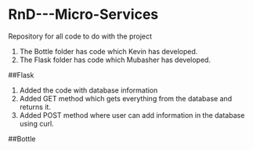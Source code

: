 # RnD---Micro-Services
Repository for all code to do with the project

1. The Bottle folder has code which Kevin has developed.
2. The Flask folder has code which Mubasher has developed.


##Flask

1. Added the code with database information
2. Added GET method which gets everything from the database and returns it.
3. Added POST method where user can add information in the database using curl.

##Bottle
